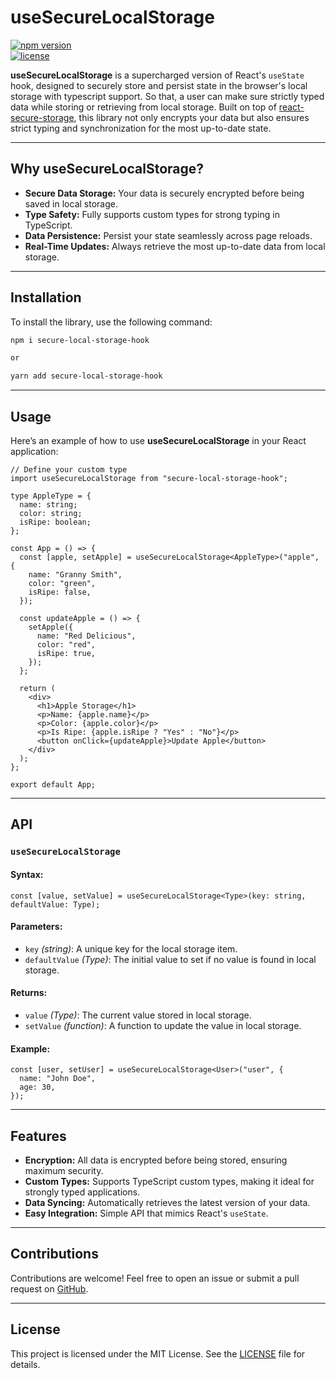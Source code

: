 # useSecureLocalStorage

[![npm version](https://img.shields.io/npm/v/secure-local-storage-hook.svg)](https://www.npmjs.com/package/secure-local-storage-hook)  
[![license](https://img.shields.io/npm/l/secure-local-storage-hook.svg)](LICENSE)

**useSecureLocalStorage** is a supercharged version of React's `useState` hook, designed to securely store and persist state in the browser's local storage with typescript support. So that, a user can make sure strictly typed data while storing or retrieving from local storage. Built on top of [react-secure-storage](https://www.npmjs.com/package/react-secure-storage), this library not only encrypts your data but also ensures strict typing and synchronization for the most up-to-date state.

---

## Why useSecureLocalStorage?

- **Secure Data Storage:** Your data is securely encrypted before being saved in local storage.
- **Type Safety:** Fully supports custom types for strong typing in TypeScript.
- **Data Persistence:** Persist your state seamlessly across page reloads.
- **Real-Time Updates:** Always retrieve the most up-to-date data from local storage.

---

## Installation

To install the library, use the following command:

```bash
npm i secure-local-storage-hook

or

yarn add secure-local-storage-hook
```

---

## Usage

Here’s an example of how to use **useSecureLocalStorage** in your React application:

```tsx
// Define your custom type
import useSecureLocalStorage from "secure-local-storage-hook";

type AppleType = {
  name: string;
  color: string;
  isRipe: boolean;
};

const App = () => {
  const [apple, setApple] = useSecureLocalStorage<AppleType>("apple", {
    name: "Granny Smith",
    color: "green",
    isRipe: false,
  });

  const updateApple = () => {
    setApple({
      name: "Red Delicious",
      color: "red",
      isRipe: true,
    });
  };

  return (
    <div>
      <h1>Apple Storage</h1>
      <p>Name: {apple.name}</p>
      <p>Color: {apple.color}</p>
      <p>Is Ripe: {apple.isRipe ? "Yes" : "No"}</p>
      <button onClick={updateApple}>Update Apple</button>
    </div>
  );
};

export default App;
```

---

## API

### `useSecureLocalStorage`

#### Syntax:

```tsx
const [value, setValue] = useSecureLocalStorage<Type>(key: string, defaultValue: Type);
```

#### Parameters:

- `key` _(string)_: A unique key for the local storage item.
- `defaultValue` _(Type)_: The initial value to set if no value is found in local storage.

#### Returns:

- `value` _(Type)_: The current value stored in local storage.
- `setValue` _(function)_: A function to update the value in local storage.

#### Example:

```tsx
const [user, setUser] = useSecureLocalStorage<User>("user", {
  name: "John Doe",
  age: 30,
});
```

---

## Features

- **Encryption:** All data is encrypted before being stored, ensuring maximum security.
- **Custom Types:** Supports TypeScript custom types, making it ideal for strongly typed applications.
- **Data Syncing:** Automatically retrieves the latest version of your data.
- **Easy Integration:** Simple API that mimics React's `useState`.

---

## Contributions

Contributions are welcome! Feel free to open an issue or submit a pull request on [GitHub](https://github.com/rabahalishah/useSecureLocalStorage.git).

---

## License

This project is licensed under the MIT License. See the [LICENSE](LICENSE) file for details.
